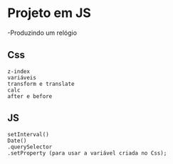 # Projeto em JS 
-Produzindo um relógio 

## Css
    z-index
    variáveis
    transform e translate
    calc
    after e before 

## JS
    setInterval()
    Date()
    .querySelector
    .setProperty (para usar a variável criada no Css);